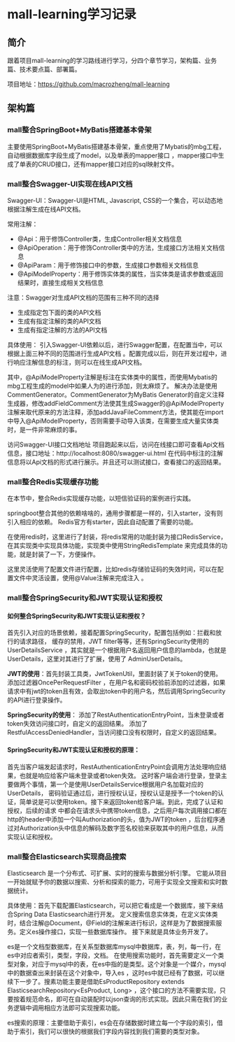 # mall-learning学习记录
## 简介
跟着项目mall-learning的学习路线进行学习，分四个章节学习，架构篇、业务篇、技术要点篇、部署篇。

项目地址：https://github.com/macrozheng/mall-learning
## 架构篇
### mall整合SpringBoot+MyBatis搭建基本骨架
主要使用SpringBoot+MyBatis搭建基本骨架，重点使用了Mybatis的mbg工程，自动根据数据库字段生成了model，以及单表的mapper接口
，mapper接口中生成了单表的CRUD接口，还有mapper接口对应的sql映射文件。
### mall整合Swagger-UI实现在线API文档
Swagger-UI：Swagger-UI是HTML, Javascript, CSS的一个集合，可以动态地根据注解生成在线API文档。

常用注解：

* @Api：用于修饰Controller类，生成Controller相关文档信息
* @ApiOperation：用于修饰Controller类中的方法，生成接口方法相关文档信息
* @ApiParam：用于修饰接口中的参数，生成接口参数相关文档信息
* @ApiModelProperty：用于修饰实体类的属性，当实体类是请求参数或返回结果时，直接生成相关文档信息

注意：Swagger对生成API文档的范围有三种不同的选择
* 生成指定包下面的类的API文档
* 生成有指定注解的类的API文档
* 生成有指定注解的方法的API文档

具体使用：
引入Swagger-UI依赖以后，进行Swagger配置，在配置当中，可以根据上面三种不同的范围进行生成API文档
。配置完成以后，则在开发过程中，进行响应注解信息的标注，则可以在线生成API文档。

其中，@ApiModelProperty注解是标注在实体类中的属性，而使用Mybatis的mbg工程生成的model中如果人为的进行添加，则太麻烦了。
解决办法是使用CommentGenerator。CommentGenerator为MyBatis Generator的自定义注释生成器，修改addFieldComment方法使其生成Swagger的@ApiModelProperty注解来取代原来的方法注释，添加addJavaFileComment方法，使其能在import中导入@ApiModelProperty，否则需要手动导入该类，在需要生成大量实体类时，是一件非常麻烦的事。

访问Swagger-UI接口文档地址
项目跑起来以后，访问在线接口即可查看Api文档信息，接口地址：http://localhost:8080/swagger-ui.html
在代码中标注的注解信息将以Api文档的形式进行展示。并且还可以测试接口，查看接口的返回结果。

### mall整合Redis实现缓存功能

在本节中，整合Redis实现缓存功能，以短信验证码的案例进行实践。

springboot整合其他的依赖啥啥的，通用步骤都是一样的，引入starter，没有则引入相应的依赖。
Redis官方有starter，因此自动配置了需要的功能。

在使用redis时，这里进行了封装，将redis常用的功能封装为接口RedisService，在其实现类中实现具体功能，实现类中使用StringRedisTemplate
来完成具体的功能，就是封装了一下，方便操作。

这里灵活使用了配置文件进行配置，比如redis存储验证码的失效时间，可以在配置文件中灵活设置，使用@Value注解来完成注入
。


### mall整合SpringSecurity和JWT实现认证和授权

[//]: # (![img.png]&#40;img.png&#41;)


#### 如何整合SpringSecurity和JWT实现认证和授权？
首先引入对应的场景依赖，接着配置SpringSecurity，配置包括例如：拦截和放行的请求路径，
缓存的禁用，JWT filter等等，还有SpringSecurity使用的UserDetailsService
，其实就是一个根据用户名返回用户信息的lambda，也就是UserDetails，这里对其进行了扩展，使用了
AdminUserDetails。

**JWT的使用**：首先封装工具类，JwtTokenUtil，里面封装了关于token的使用。添加过滤器OncePerRequestFilter
，在用户名和密码校验前添加的过滤器，如果请求中有jwt的token且有效，会取出token中的用户名，然后调用SpringSecurity的API进行登录操作。

**SpringSecurity的使用**：
添加了RestAuthenticationEntryPoint，当未登录或者token失效访问接口时，自定义的返回结果。
添加了RestfulAccessDeniedHandler，当访问接口没有权限时，自定义的返回结果。

#### SpringSecurity和JWT实现认证和授权的原理：
首先当客户端发起请求时，RestAuthenticationEntryPoint会调用方法处理响应结果，也就是响应给客户端未登录或者token失效。
这时客户端会进行登录，登录主要做两个事情，第一个是使用UserDetailsService根据用户名加载对应的UserDetails，
密码验证通过后，进行授权认证，授权认证是授予一个token的认证，简单说是可以使用token。接下来返回token给客户端。到此，完成了认证和授权，后续的请求
中都会在请求头中携带token信息，之后用户每次调用接口都在http的header中添加一个叫Authorization的头，值为JWT的token
，后台程序通过对Authorization头中信息的解码及数字签名校验来获取其中的用户信息，从而实现认证和授权。


### mall整合Elasticsearch实现商品搜索

Elasticsearch 是一个分布式、可扩展、实时的搜索与数据分析引擎。 它能从项目一开始就赋予你的数据以搜索、分析和探索的能力，可用于实现全文搜索和实时数据统计。

具体使用：首先下载配置Elasticsearch，可以把它看成是一个数据库，接下来结合Spring Data Elasticsearch进行开发。
定义搜索信息实体类，在定义实体类时，结合注解@Document，@Field的注解来进行标识，这样是为了数据搜索服务。定义es操作接口，实现一些数据库操作。
接下来就是具体业务开发了。

es是一个文档型数据库，在关系型数据库mysql中数据库，表，列，每一行，在es中对应者索引，类型，字段，文档。
在使用搜索功能时，首先需要定义一个类型对象，对应于mysql中的表，在es中指的是类型。这个对象是一个媒介，mysql中的数据查出来封装在这个对象中，导入es
，这时es中就已经有了数据，可以继续下一步了。搜素功能主要是借助EsProductRepository extends ElasticsearchRepository<EsProduct, Long>
，这个接口的方法不需要实现，只要按着规范命名，即可在自动装配时以json查询的形式实现。因此只需在我们的业务逻辑中调用相应方法即可实现搜索功能。

es搜索的原理：主要借助于索引，es会在存储数据时建立每一个字段的索引，借助于索引，我们可以很快的根据我们字段内容找到我们需要的类型对象。

